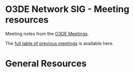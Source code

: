 # O3DE Network SIG - Meeting resources

Meeting notes from the [O3DE Meetings](https://o3de.github.io/foundation/sigs/sig-network/).

The [full table of previous meetings](https://o3de.github.io/foundation/sigs/sig-network/?id=previous-meetings) is available here.

# General Resources

